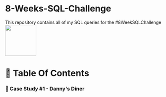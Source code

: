 
# 8-Weeks-SQL-Challenge
This repository contains all of my SQL queries for the #8WeekSQLChallenge <img src = "https://user-images.githubusercontent.com/94797745/146944336-f4230056-f865-49f2-a7c8-2b81ff8974db.png" width = "100" height = "100">
# 📕 Table Of Contents
  ### 🍜 Case Study #1 - Danny's Diner
